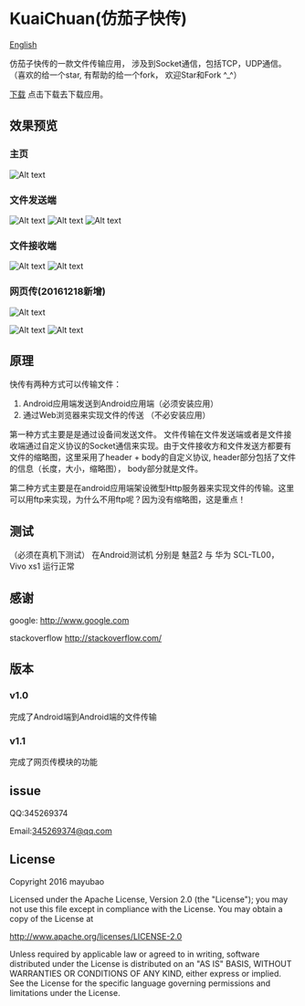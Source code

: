 # KuaiChuan(仿茄子快传)
[English](https://github.com/mayubao/KuaiChuan/blob/master/README_EN.md)

仿茄子快传的一款文件传输应用， 涉及到Socket通信，包括TCP，UDP通信。（喜欢的给一个star, 有帮助的给一个fork， 欢迎Star和Fork ^_^）

[下载](http://fir.im/6ntz) 点击下载去下载应用。

## 效果预览

### 主页 ###
![Alt text](https://github.com/mayubao/KuaiChuan/blob/master/ScreenShot/home.gif)
### 文件发送端 ###
![Alt text](https://github.com/mayubao/KuaiChuan/blob/master/ScreenShot/fs_1.gif)
![Alt text](https://github.com/mayubao/KuaiChuan/blob/master/ScreenShot/fs_2.gif)
![Alt text](https://github.com/mayubao/KuaiChuan/blob/master/ScreenShot/fs_3.gif)
### 文件接收端 ###
![Alt text](https://github.com/mayubao/KuaiChuan/blob/master/ScreenShot/fr_1.gif)
![Alt text](https://github.com/mayubao/KuaiChuan/blob/master/ScreenShot/fr_2.gif)

### 网页传(20161218新增) ###
![Alt text](https://github.com/mayubao/KuaiChuan/blob/master/ScreenShot/w_1.gif)

![Alt text](https://github.com/mayubao/KuaiChuan/blob/master/ScreenShot/w_2.jpg)
![Alt text](https://github.com/mayubao/KuaiChuan/blob/master/ScreenShot/w_3.jpg)

## 原理


快传有两种方式可以传输文件：

1. Android应用端发送到Android应用端（必须安装应用）
2. 通过Web浏览器来实现文件的传送 （不必安装应用）

第一种方式主要是是通过设备间发送文件。 文件传输在文件发送端或者是文件接收端通过自定义协议的Socket通信来实现。由于文件接收方和文件发送方都要有文件的缩略图，这里采用了header + body的自定义协议, header部分包括了文件的信息（长度，大小，缩略图）， body部分就是文件。

第二种方式主要是在android应用端架设微型Http服务器来实现文件的传输。这里可以用ftp来实现，为什么不用ftp呢？因为没有缩略图，这是重点！


## 测试

（必须在真机下测试）
在Android测试机 分别是 魅蓝2 与  华为 SCL-TL00， Vivo xs1 运行正常

## 感谢

google: <http://www.google.com>

stackoverflow  <http://stackoverflow.com/>


## 版本

### v1.0 ###
完成了Android端到Android端的文件传输

### v1.1 ###
完成了网页传模块的功能


## issue
QQ:345269374

Email:345269374@qq.com


## License
Copyright 2016 mayubao

Licensed under the Apache License, Version 2.0 (the "License");
you may not use this file except in compliance with the License.
You may obtain a copy of the License at

   http://www.apache.org/licenses/LICENSE-2.0

Unless required by applicable law or agreed to in writing, software
distributed under the License is distributed on an "AS IS" BASIS,
WITHOUT WARRANTIES OR CONDITIONS OF ANY KIND, either express or implied.
See the License for the specific language governing permissions and
limitations under the License.